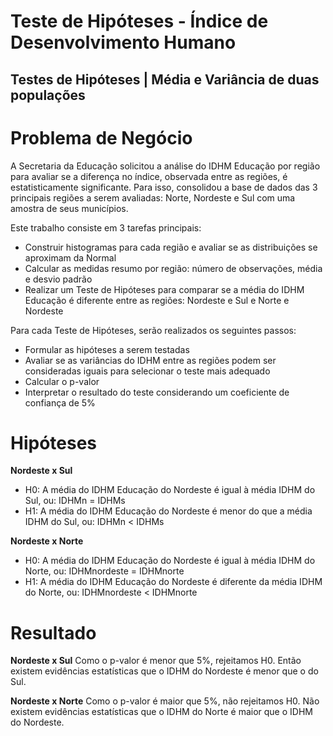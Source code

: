 # Teste de Hipóteses - Índice de Desenvolvimento Humano
## Testes de Hipóteses | Média e Variância de duas populações

# Problema de Negócio
A Secretaria da Educação solicitou a análise do IDHM Educação por região para avaliar se a diferença no índice, observada entre as regiões, é estatisticamente significante. Para isso, consolidou a base de dados das 3 principais regiões a serem avaliadas: Norte, Nordeste e Sul com uma amostra de seus municípios.

Este trabalho consiste em 3 tarefas principais:
- Construir histogramas para cada região e avaliar se as distribuições se aproximam da Normal
- Calcular as medidas resumo por região: número de observações, média e desvio padrão
- Realizar um Teste de Hipóteses para comparar se a média do IDHM Educação é diferente entre as regiões: Nordeste e Sul e Norte e Nordeste

Para cada Teste de Hipóteses, serão realizados os seguintes passos:
- Formular as hipóteses a serem testadas
- Avaliar se as variâncias do IDHM entre as regiões podem ser consideradas iguais para selecionar o teste mais adequado
- Calcular o p-valor
- Interpretar o resultado do teste considerando um coeficiente de confiança de 5%

# Hipóteses
**Nordeste x Sul**
- H0: A média do IDHM Educação do Nordeste é igual à média IDHM do Sul, ou: IDHMn = IDHMs
- H1: A média do IDHM Educação do Nordeste é menor do que a média IDHM do Sul, ou: IDHMn < IDHMs
  
**Nordeste x Norte**
- H0: A média do IDHM Educação do Nordeste é igual à média IDHM do Norte, ou: IDHMnordeste = IDHMnorte
- H1: A média do IDHM Educação do Nordeste é diferente da média IDHM do Norte, ou: IDHMnordeste < IDHMnorte

# Resultado
**Nordeste x Sul**
Como o p-valor é menor que 5%, rejeitamos H0. Então existem evidências estatísticas que o IDHM do Nordeste é menor que o do Sul.

**Nordeste x Norte**
Como o p-valor é maior que 5%, não rejeitamos H0. Não existem evidências estatísticas que o IDHM do Norte é maior que o IDHM do Nordeste.
